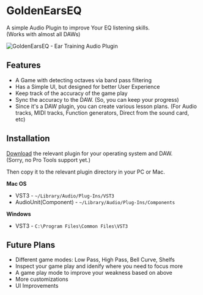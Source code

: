 # GoldenEarsEQ

A simple Audio Plugin to improve Your EQ listening skills.<br/>
(Works with almost all DAWs)

![GoldenEarsEQ - Ear Training Audio Plugin](https://user-images.githubusercontent.com/50838/66863723-46f19c80-efb1-11e9-9143-0be466445ea5.png)


## Features

* A Game with detecting octaves via band pass filtering
* Has a Simple UI, but designed for better User Experience
* Keep track of the accuracy of the game play
* Sync the accuracy to the DAW. (So, you can keep your progress)
* Since it's a DAW plugin, you can create various lesson plans. (For Audio tracks, MIDI tracks, Function generators, Direct from the sound card, etc)

## Installation

[Download](https://github.com/iohacks/GoldenEarsEQ/releases) the relevant plugin for your operating system and DAW.<br/>
(Sorry, no Pro Tools support yet.)

Then copy it to the relevant plugin directory in your PC or Mac.

**Mac OS**

* VST3 - `~/Library/Audio/Plug-Ins/VST3`
* AudioUnit(Component) - `~/Library/Audio/Plug-Ins/Components`

**Windows**

* VST3 - `C:\Program Files\Common Files\VST3`

## Future Plans

* Different game modes: Low Pass, High Pass, Bell Curve, Shelfs
* Inspect your game play and idenify where you need to focus more
* A game play mode to improve your weakness based on above
* More customizations
* UI Improvements
